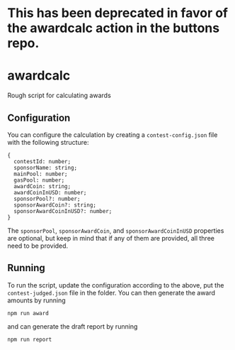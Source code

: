 # This has been deprecated in favor of the awardcalc action in the buttons repo.

# awardcalc

Rough script for calculating awards

## Configuration

You can configure the calculation by creating a `contest-config.json` file with the following structure:

```
{
  contestId: number;
  sponsorName: string;
  mainPool: number;
  gasPool: number;
  awardCoin: string;
  awardCoinInUSD: number;
  sponsorPool?: number;
  sponsorAwardCoin?: string;
  sponsorAwardCoinInUSD?: number;
}
```

The `sponsorPool`, `sponsorAwardCoin`, and `sponsorAwardCoinInUSD` properties are optional, but keep in mind that if any of them are provided, all three need to be provided.

## Running

To run the script, update the configuration according to the above, put the `contest-judged.json` file in the folder. You can then generate the award amounts by running

```
npm run award
```

and can generate the draft report by running

```
npm run report
```
